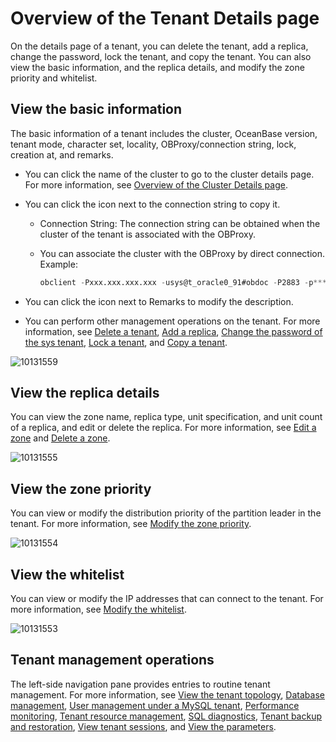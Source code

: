 # Overview of the Tenant Details page

On the details page of a tenant, you can delete the tenant, add a replica, change the password, lock the tenant, and copy the tenant. You can also view the basic information, and the replica details, and modify the zone priority and whitelist.

## View the basic information

The basic information of a tenant includes the cluster, OceanBase version, tenant mode, character set, locality, OBProxy/connection string, lock, creation at, and remarks.

* You can click the name of the cluster to go to the cluster details page. For more information, see [Overview of the Cluster Details page](../1.cluster-features-1/3.overview-of-the-cluster-details-page.md).

* You can click the icon next to the connection string to copy it.

  * Connection String: The connection string can be obtained when the cluster of the tenant is associated with the OBProxy.

  * You can associate the cluster with the OBProxy by direct connection. Example:

    ```sql
    obclient -Pxxx.xxx.xxx.xxx -usys@t_oracle0_91#obdoc -P2883 -p****** -c -A sys
    ```

* You can click the icon next to Remarks to modify the description.

* You can perform other management operations on the tenant. For more information, see [Delete a tenant](../../5.tenant-functions/2.manage-basic-tenant-operations/6.delete-a-tenant.md), [Add a replica](../..//5.tenant-functions/2.manage-basic-tenant-operations/7.add-copy.md), [Change the password of the sys tenant](../../5.tenant-functions/2.manage-basic-tenant-operations/8.change-the-sysy-tenant-password.md), [Lock a tenant](../../5.tenant-functions/2.manage-basic-tenant-operations/4.locked-tenants.md), and [Copy a tenant](../../5.tenant-functions/2.manage-basic-tenant-operations/5.replication-tenant.md).

![10131559](https://obbusiness-private.oss-cn-shanghai.aliyuncs.com/doc/img/ocp/403-ce/%E7%A7%9F%E6%88%B7%E5%9F%BA%E6%9C%AC%E4%BF%A1%E6%81%AF-1.png)

## View the replica details

You can view the zone name, replica type, unit specification, and unit count of a replica, and edit or delete the replica. For more information, see [Edit a zone](../../5.tenant-functions/2.manage-basic-tenant-operations/9.edit-a-zone.md) and [Delete a zone](../../4.cluster-features/2.basic-operations/6.manage-a-zone/4.delete-a-zone.md).

![10131555](https://help-static-aliyun-doc.aliyuncs.com/assets/img/en-US/9714306461/p338325.png)

## View the zone priority

You can view or modify the distribution priority of the partition leader in the tenant. For more information, see [Modify the zone priority](../../5.tenant-functions/2.manage-basic-tenant-operations/11.modify-a-zone-priority.md).

![10131554](https://help-static-aliyun-doc.aliyuncs.com/assets/img/en-US/9714306461/p338323.png)

## View the whitelist

You can view or modify the IP addresses that can connect to the tenant. For more information, see [Modify the whitelist](../../5.tenant-functions/2.manage-basic-tenant-operations/12.modify-whitelist.md).

![10131553](https://help-static-aliyun-doc.aliyuncs.com/assets/img/en-US/9714306461/p338322.png)

## Tenant management operations

The left-side navigation pane provides entries to routine tenant management. For more information, see [View the tenant topology](../../5.tenant-functions/3.view-the-tenant-topology-1.md), [Database management](../../5.tenant-functions/4.database-management.md), [User management under a MySQL tenant](../../5.tenant-functions/5.user-management-under-a-mysqL-tenant.md), [Performance monitoring](../../5.tenant-functions/7.performance-monitoring.md), [Tenant resource management](../../5.tenant-functions/8.tenant-resource-management.md), [SQL diagnostics](../../5.tenant-functions/10.sql-diagnostics/2.topsql-diagnostics.md), [Tenant backup and restoration](../../5.tenant-functions/12.backup-and-recover-a-tenant/1.tenant-backup-and-recovery.md), [View tenant sessions](../../5.tenant-functions/13.session-management/1.view-tenant-sessions-1.md), and [View the parameters](../../5.tenant-functions/14.parameters/1.view-the-parameter-list-3.md).
